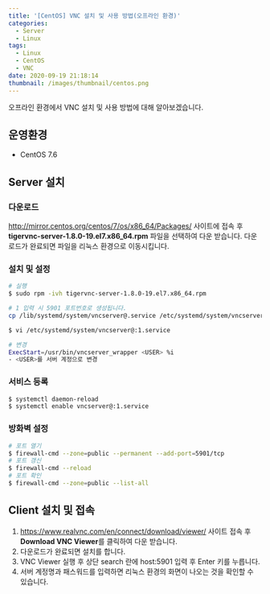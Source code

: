 ```yaml
---
title: '[CentOS] VNC 설치 및 사용 방법(오프라인 환경)'
categories:
  - Server
  - Linux
tags:
  - Linux
  - CentOS
  - VNC
date: 2020-09-19 21:18:14
thumbnail: /images/thumbnail/centos.png
---
```


오프라인 환경에서 VNC 설치 및 사용 방법에 대해 알아보겠습니다.

## 운영환경

- CentOS 7.6

## Server 설치

### 다운로드

http://mirror.centos.org/centos/7/os/x86_64/Packages/ 사이트에 접속 후 **tigervnc-server-1.8.0-19.el7.x86_64.rpm** 파일을 선택하여 다운 받습니다.
다운로드가 완료되면 파일을 리눅스 환경으로 이동시킵니다.

### 설치 및 설정

```bash
# 실행
$ sudo rpm -ivh tigervnc-server-1.8.0-19.el7.x86_64.rpm

# 1 입력 시 5901 포트번호로 생성됩니다.
cp /lib/systemd/system/vncserver@.service /etc/systemd/system/vncserver@:1.service
```

```bash
$ vi /etc/systemd/system/vncserver@:1.service

# 변경
ExecStart=/usr/bin/vncserver_wrapper <USER> %i
- <USER>를 서버 계정으로 변경
```

### 서비스 등록

```bash
$ systemctl daemon-reload
$ systemctl enable vncserver@:1.service
```

### 방화벽 설정

```bash
# 포트 열기
$ firewall-cmd --zone=public --permanent --add-port=5901/tcp
# 포트 갱신
$ firewall-cmd --reload
# 포트 확인
$ firewall-cmd --zone=public --list-all
```

## Client 설치 및 접속

1. https://www.realvnc.com/en/connect/download/viewer/ 사이트 접속 후 **Download VNC Viewer**를 클릭하여 다운 받습니다.
2. 다운로드가 완료되면 설치를 합니다.
3. VNC Viewer 실행 후 상단 search 란에 host:5901 입력 후 Enter 키를 누릅니다.
4. 서버 계정명과 패스워드를 입력하면 리눅스 환경의 화면이 나오는 것을 확인할 수 있습니다.
